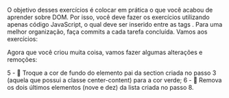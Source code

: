 O objetivo desses exercícios é colocar em prática o que você acabou de aprender sobre DOM. Por isso, você deve fazer os exercícios utilizando apenas código JavaScript, o qual deve ser inserido entre as tags <script> e </script>.
Para uma melhor organização, faça commits a cada tarefa concluída. Vamos aos exercícios:

<!-- 1 - 🚀 Adicione a tag h1 com o texto Exercício 5.2 - JavaScript DOM como filho da tag body;
2 - 🚀 Adicione a tag main com a classe main-content como filho da tag body; -->
<!-- 3 - 🚀 Adicione a tag section com a classe center-content como filho da tag main criada no passo 2; -->
<!-- 4 - 🚀 Adicione a tag p como filho do section criado no passo 3 e coloque algum texto; -->
<!-- 5 - 🚀 Adicione a tag section com a classe left-content como filho da tag main criada no passo 2; -->
<!-- 6 - 🚀 Adicione a tag section com a classe right-content como filho da tag main criada no passo 2; -->
<!-- 7 - 🚀 Adicione uma imagem com src configurado para o valor https://picsum.photos/200 e classe small-image. Esse elemento deve ser filho do section criado no passo 5; -->
<!-- 8 - 🚀 Adicione uma lista não ordenada com os valores de 1 a 10 por extenso, ou seja, um, dois, três, ... como valores da lista. Essa lista deve ser filha do section criado no passo 6; -->
<!-- 9 - 🚀 Adicione 3 tags h3, todas sendo filhas do main criado no passo 2. -->

Agora que você criou muita coisa, vamos fazer algumas alterações e remoções:

<!-- 1 - 🚀 Adicione a classe title na tag h1 criada;
2 - 🚀 Adicione a classe description nas 3 tags h3 criadas;
3 - 🚀 Remova a section criado no passo 5 (aquele que possui a classe left-content). Utilize a função .removeChild();
4 - 🚀 Centralize a section criado no passo 6 (aquele que possui a classe right-content). Dica: para centralizar, basta configurar o margin-right: auto da section; -->
5 - 🚀 Troque a cor de fundo do elemento pai da section criada no passo 3 (aquela que possui a classe center-content) para a cor verde;
6 - 🚀 Remova os dois últimos elementos (nove e dez) da lista criada no passo 8.